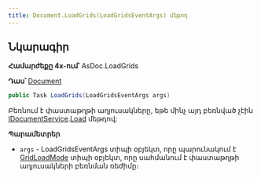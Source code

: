 ```yaml
---
title: Document.LoadGrids(LoadGridsEventArgs) մեթոդ
---
```


## Նկարագիր

**Համարժեքը 4x-ում՝** AsDoc.LoadGrids

**Դաս՝** [Document](../document.md)

```c#
public Task LoadGrids(LoadGridsEventArgs args)
```

Բեռնում է փաստաթղթի աղյուսակները, եթե մինչ այդ բեռնված չէին [IDocumentService](../../services/IDocumentService.md).[Load](../../services/IDocumentService/Load.md) մեթդով:

**Պարամետրեր**

* `args` - LoadGridsEventArgs տիպի օբյեկտ, որը պարունակում է [GridLoadMode](../../types/GridLoadMode.md) տիպի օբյեկտ, որը սահմանում է փաստաթղթի աղյուսակների բեռնման ռեժիմը։

